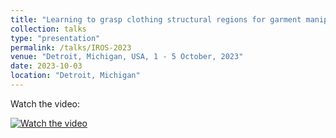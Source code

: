 ```yaml
---
title: "Learning to grasp clothing structural regions for garment manipulation - IROS 2023 presentation"
collection: talks
type: "presentation"
permalink: /talks/IROS-2023
venue: "Detroit, Michigan, USA, 1 - 5 October, 2023"
date: 2023-10-03
location: "Detroit, Michigan"
---
```

Watch the video:

[![Watch the video](https://github.com/Rudy112/weichen.github.io/blob/new/images/garment_hang.png)](https://www.youtube.com/watch?v=fEmlbfU8yss)

